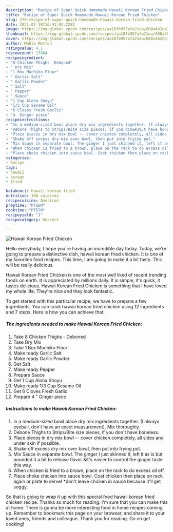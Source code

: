 ```yaml
---
description: "Recipe of Super Quick Homemade Hawaii Korean Fried Chicken"
title: "Recipe of Super Quick Homemade Hawaii Korean Fried Chicken"
slug: 270-recipe-of-super-quick-homemade-hawaii-korean-fried-chicken
date: 2021-07-18T16:43:03.228Z
image: https://img-global.cpcdn.com/recipes/aa18fb957afa21ea/680x482cq70/hawaii-korean-fried-chicken-recipe-main-photo.jpg
thumbnail: https://img-global.cpcdn.com/recipes/aa18fb957afa21ea/680x482cq70/hawaii-korean-fried-chicken-recipe-main-photo.jpg
cover: https://img-global.cpcdn.com/recipes/aa18fb957afa21ea/680x482cq70/hawaii-korean-fried-chicken-recipe-main-photo.jpg
author: Mable Morton
ratingvalue: 4.1
reviewcount: 17864
recipeingredient:
- "8 Chicken Thighs  Deboned"
- " Dry Mix"
- "1 Box Mochiko Flour"
- " Garlic Salt"
- " Garlic Powder"
- " Salt"
- " Pepper"
- " Sauce"
- "1 Cup Aloha Shoyu"
- "1/3 Cup Sesame Oil"
- "6 Cloves Fresh Garlic"
- "4  Ginger piece"
recipeinstructions:
- "In a medium-sized bowl place dry mix ingredients together. (I always eyeball, don&#39;t have an exact measurement). Mix thoroughly."
- "Debone Thighs to Strips/Bite size pieces, if you don&#39;t have boneless."
- "Place pieces in dry mix bowl -- cover chicken completely, all sides and under skin if possible."
- "Shake off excess dry mix over bowl, then put into frying pot."
- "Mix Sauce in separate bowl. The ginger I just skinned it, left it as is but pounded it a bit to release flavor &amp;it&#39;s easier to control the ginger taste this way."
- "When chicken is fried to a brown, place on the rack to do excess oil off."
- "Place choke chicken into sauce bowl. Coat chicken then place on rack again or plate to serve! *don&#39;t leave chicken in sauce because it&#39;ll get soggy."
categories:
- Recipe
tags:
- hawaii
- korean
- fried

katakunci: hawaii korean fried 
nutrition: 108 calories
recipecuisine: American
preptime: "PT16M"
cooktime: "PT57M"
recipeyield: "1"
recipecategory: Dessert

---
```



![Hawaii Korean Fried Chicken](https://img-global.cpcdn.com/recipes/aa18fb957afa21ea/680x482cq70/hawaii-korean-fried-chicken-recipe-main-photo.jpg)

Hello everybody, I hope you're having an incredible day today. Today, we're going to prepare a distinctive dish, hawaii korean fried chicken. It is one of my favorites food recipes. This time, I am going to make it a bit tasty. This will be really delicious.

Hawaii Korean Fried Chicken is one of the most well liked of recent trending foods on earth. It is appreciated by millions daily. It is simple, it's quick, it tastes delicious. Hawaii Korean Fried Chicken is something that I have loved my whole life. They're nice and they look fantastic.




To get started with this particular recipe, we have to prepare a few ingredients. You can cook hawaii korean fried chicken using 12 ingredients and 7 steps. Here is how you can achieve that.

<!--inarticleads1-->

##### The ingredients needed to make Hawaii Korean Fried Chicken:

1. Take 8 Chicken Thighs - Deboned
1. Take  Dry Mix
1. Take 1 Box Mochiko Flour
1. Make ready  Garlic Salt
1. Make ready  Garlic Powder
1. Get  Salt
1. Make ready  Pepper
1. Prepare  Sauce
1. Get 1 Cup Aloha Shoyu
1. Make ready 1/3 Cup Sesame Oil
1. Get 6 Cloves Fresh Garlic
1. Prepare 4 &#34; Ginger piece




<!--inarticleads2-->

##### Instructions to make Hawaii Korean Fried Chicken:

1. In a medium-sized bowl place dry mix ingredients together. (I always eyeball, don&#39;t have an exact measurement). Mix thoroughly.
1. Debone Thighs to Strips/Bite size pieces, if you don&#39;t have boneless.
1. Place pieces in dry mix bowl -- cover chicken completely, all sides and under skin if possible.
1. Shake off excess dry mix over bowl, then put into frying pot.
1. Mix Sauce in separate bowl. The ginger I just skinned it, left it as is but pounded it a bit to release flavor &amp;it&#39;s easier to control the ginger taste this way.
1. When chicken is fried to a brown, place on the rack to do excess oil off.
1. Place choke chicken into sauce bowl. Coat chicken then place on rack again or plate to serve! *don&#39;t leave chicken in sauce because it&#39;ll get soggy.




So that is going to wrap it up with this special food hawaii korean fried chicken recipe. Thanks so much for reading. I'm sure that you can make this at home. There is gonna be more interesting food in home recipes coming up. Remember to bookmark this page on your browser, and share it to your loved ones, friends and colleague. Thank you for reading. Go on get cooking!
